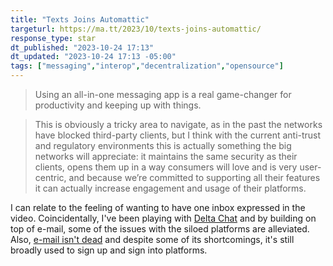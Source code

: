 ```yaml
---
title: "Texts Joins Automattic"
targeturl: https://ma.tt/2023/10/texts-joins-automattic/
response_type: star
dt_published: "2023-10-24 17:13"
dt_updated: "2023-10-24 17:13 -05:00"
tags: ["messaging","interop","decentralization","opensource"]
---
```


> Using an all-in-one messaging app is a real game-changer for productivity and keeping up with things. 

> This is obviously a tricky area to navigate, as in the past the networks have blocked third-party clients, but I think with the current anti-trust and regulatory environments this is actually something the big networks will appreciate: it maintains the same security as their clients, opens them up in a way consumers will love and is very user-centric, and because we’re committed to supporting all their features it can actually increase engagement and usage of their platforms.

I can relate to the feeling of wanting to have one inbox expressed in the video. Coincidentally, I've been playing with [Delta Chat](https://delta.chat/) and by building on top of e-mail, some of the issues with the siloed platforms are alleviated. Also, [e-mail isn't dead](https://www.emailisnotdead.com/) and despite some of its shortcomings, it's still broadly used to sign up and sign into platforms. 